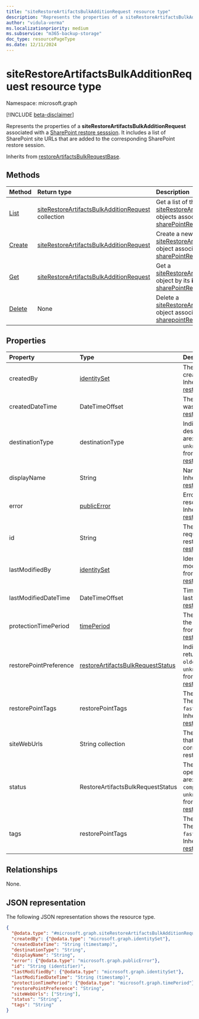 ```yaml
---
title: "siteRestoreArtifactsBulkAdditionRequest resource type"
description: "Represents the properties of a siteRestoreArtifactsBulkAdditionRequest associated with a SharePoint restore sesssion."
author: "vidula-verma"
ms.localizationpriority: medium
ms.subservice: "m365-backup-storage"
doc_type: resourcePageType
ms.date: 12/11/2024
---
```


# siteRestoreArtifactsBulkAdditionRequest resource type

Namespace: microsoft.graph

[!INCLUDE [beta-disclaimer](../../includes/beta-disclaimer.md)]

Represents the properties of a **siteRestoreArtifactsBulkAdditionRequest** associated with a [SharePoint restore sesssion](../resources/sharepointrestoresession.md). It includes a list of SharePoint site URLs that are added to the corresponding SharePoint restore session.

Inherits from [restoreArtifactsBulkRequestBase](../resources/restoreartifactsbulkrequestbase.md).

## Methods
|Method|Return type|Description|
|:---|:---|:---|
|[List](../api/sharepointrestoresession-list-siterestoreartifactsbulkadditionrequests.md)|[siteRestoreArtifactsBulkAdditionRequest](../resources/siterestoreartifactsbulkadditionrequest.md) collection|Get a list of the [siteRestoreArtifactsBulkAdditionRequest](../resources/siterestoreartifactsbulkadditionrequest.md) objects associated with a [sharePointRestoreSession](../resources/sharepointrestoresession.md).|
|[Create](../api/sharepointrestoresession-post-siterestoreartifactsbulkadditionrequests.md)|[siteRestoreArtifactsBulkAdditionRequest](../resources/siterestoreartifactsbulkadditionrequest.md)|Create a new [siteRestoreArtifactsBulkAdditionRequest](../resources/siterestoreartifactsbulkadditionrequest.md) object associated with a [sharePointRestoreSession](../resources/sharepointrestoresession.md).|
|[Get](../api/siterestoreartifactsbulkadditionrequest-get.md)|[siteRestoreArtifactsBulkAdditionRequest](../resources/siterestoreartifactsbulkadditionrequest.md)|Get a [siteRestoreArtifactsBulkAdditionRequest](../resources/siterestoreartifactsbulkadditionrequest.md) object by its **id**, associated with a [sharePointRestoreSession](../resources/sharepointrestoresession.md).|
|[Delete](../api/siterestoreartifactsbulkadditionrequest-delete.md)|None|Delete a [siteRestoreArtifactsBulkAdditionRequest](../resources/siterestoreartifactsbulkadditionrequest.md) object associated with a [sharepointRestoreSession](../resources/sharepointrestoresession.md).|

## Properties

|Property|Type|Description|
|:---|:---|:---|
| createdBy                  | [identitySet](../resources/identityset.md) | The identity of the person who created the bulk request. Inherited from [restoreArtifactsBulkRequestBase](../resources/restoreartifactsbulkrequestbase.md). |
| createdDateTime            | DateTimeOffset            | The time when the bulk request was created. Inherited from [restoreArtifactsBulkRequestBase](../resources/restoreartifactsbulkrequestbase.md).           |
| destinationType            | destinationType           | Indicates the restoration destination. The possible values are: `new`, `inPlace`, `unknownFutureValue`. Inherited from [restoreArtifactsBulkRequestBase](../resources/restoreartifactsbulkrequestbase.md). |
| displayName                | String                    | Name of the addition request. Inherited from [restoreArtifactsBulkRequestBase](../resources/restoreartifactsbulkrequestbase.md).                        |
| error                      | [publicError](../resources/publicerror.md) | Error details are populated for resource resolution failures. Inherited from [restoreArtifactsBulkRequestBase](../resources/restoreartifactsbulkrequestbase.md). |
| id                         | String                    | The unique identifier of the bulk request associated with the restore session. Inherited from [restoreArtifactsBulkRequestBase](../resources/restoreartifactsbulkrequestbase.md). |
| lastModifiedBy             | [identitySet](../resources/identityset.md) | Identity of the person who last modified this entity. Inherited from [restoreArtifactsBulkRequestBase](../resources/restoreartifactsbulkrequestbase.md). |
| lastModifiedDateTime       | DateTimeOffset            | Timestamp when this entity was last modified. Inherited from [restoreArtifactsBulkRequestBase](../resources/restoreartifactsbulkrequestbase.md).   |
| protectionTimePeriod       | [timePeriod](../resources/timeperiod.md)                | The start and end date time of the protection period. Inherited from [restoreArtifactsBulkRequestBase](../resources/restoreartifactsbulkrequestbase.md). |
| restorePointPreference     | [restoreArtifactsBulkRequestStatus](restoreartifactsbulkrequestbase.md#restoreartifactsbulkrequeststatus-values)    | Indicates which restore point to return. The possible values are `oldest`, `latest`, `unknownFutureValue`. Inherited from [restoreArtifactsBulkRequestBase](../resources/restoreartifactsbulkrequestbase.md). |
| restorePointTags           | restorePointTags          | The type of the restore point. The possible values are `none`, `fastRestore`, `unknownFutureValue`. Inherited from [restoreArtifactsBulkRequestBase](../resources/restoreartifactsbulkrequestbase.md). |                                                                                                 |
| siteWebUrls                | String collection         | The list of SharePoint site URLs that are added to the corresponding SharePoint restore session.                                                                                     |
| status                     | RestoreArtifactsBulkRequestStatus | The status of the long-running operation. The possible values are: `unknown`, `active`, `completed`, `completedWithErrors`, `unknownFutureValue`. Inherited from [restoreArtifactsBulkRequestBase](../resources/restoreartifactsbulkrequestbase.md). |
| tags                       | restorePointTags          | The type of the restore point. The possible values are: `none`, `fastRestore`, `unknownFutureValue`. Inherited from [restoreArtifactsBulkRequestBase](../resources/restoreartifactsbulkrequestbase.md). |

## Relationships
None.

## JSON representation
The following JSON representation shows the resource type.
<!-- {
  "blockType": "resource",
  "keyProperty": "id",
  "@odata.type": "microsoft.graph.siteRestoreArtifactsBulkAdditionRequest",
  "baseType": "microsoft.graph.restoreArtifactsBulkRequestBase",
  "openType": false
}
-->
``` json
{
  "@odata.type": "#microsoft.graph.siteRestoreArtifactsBulkAdditionRequest",
  "createdBy": {"@odata.type": "microsoft.graph.identitySet"},
  "createdDateTime": "String (timestamp)",
  "destinationType": "String",
  "displayName": "String",
  "error": {"@odata.type": "microsoft.graph.publicError"},
  "id": "String (identifier)",
  "lastModifiedBy": {"@odata.type": "microsoft.graph.identitySet"},
  "lastModifiedDateTime": "String (timestamp)",
  "protectionTimePeriod": {"@odata.type": "microsoft.graph.timePeriod"},
  "restorePointPreference": "String",
  "siteWebUrls": ["String"],
  "status": "String",
  "tags": "String"
}
```

